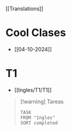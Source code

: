 [[Translations]]

# Cool Clases
- [[04-10-2024]]

# T1
- [[Ingles/T1/T1]]


> [!warning] Tareas
> ```dataview
> TASK 
> FROM "Ingles"
> SORT completed
> ```

